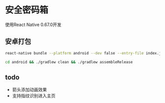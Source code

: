


# 安全密码箱


使用React Native 0.67.0开发


## 安卓打包

```bash
react-native bundle --platform android --dev false --entry-file index.js  --bundle-output android/app/src/main/assets/index.android.bundle  --assets-dest android/app/src/main/res/
```



```bash
cd android && ./gradlew clean && ./gradlew assembleRelease
```



## todo


* 箭头添加动画效果
* 支持指纹识别进入主页

